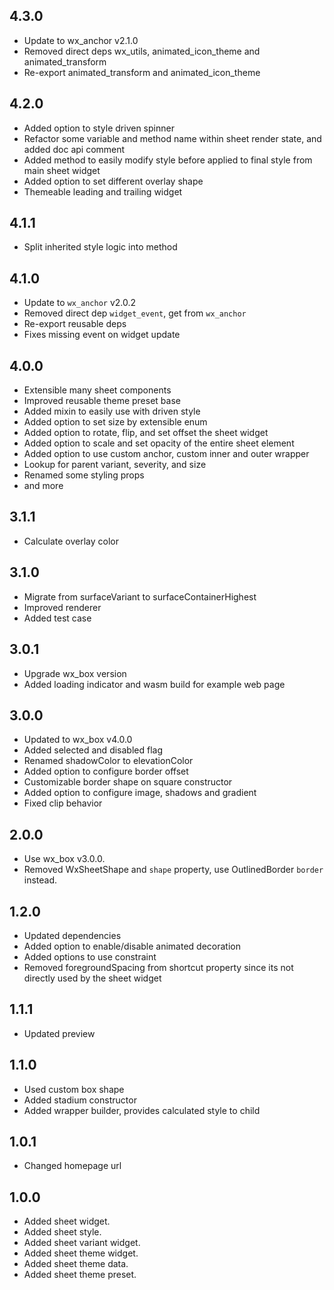 ## 4.3.0

* Update to wx_anchor v2.1.0
* Removed direct deps wx_utils, animated_icon_theme and animated_transform
* Re-export animated_transform and animated_icon_theme

## 4.2.0

* Added option to style driven spinner
* Refactor some variable and method name within sheet render state, and added doc api comment
* Added method to easily modify style before applied to final style from main sheet widget
* Added option to set different overlay shape
* Themeable leading and trailing widget

## 4.1.1

* Split inherited style logic into method

## 4.1.0

* Update to `wx_anchor` v2.0.2
* Removed direct dep `widget_event`, get from `wx_anchor`
* Re-export reusable deps
* Fixes missing event on widget update

## 4.0.0

* Extensible many sheet components
* Improved reusable theme preset base
* Added mixin to easily use with driven style
* Added option to set size by extensible enum
* Added option to rotate, flip, and set offset the sheet widget
* Added option to scale and set opacity of the entire sheet element
* Added option to use custom anchor, custom inner and outer wrapper
* Lookup for parent variant, severity, and size
* Renamed some styling props
* and more

## 3.1.1

* Calculate overlay color

## 3.1.0

* Migrate from surfaceVariant to surfaceContainerHighest
* Improved renderer
* Added test case

## 3.0.1

* Upgrade wx_box version
* Added loading indicator and wasm build for example web page

## 3.0.0

* Updated to wx_box v4.0.0
* Added selected and disabled flag
* Renamed shadowColor to elevationColor
* Added option to configure border offset
* Customizable border shape on square constructor
* Added option to configure image, shadows and gradient
* Fixed clip behavior

## 2.0.0

* Use wx_box v3.0.0.
* Removed WxSheetShape and `shape` property, use OutlinedBorder `border` instead.

## 1.2.0

* Updated dependencies
* Added option to enable/disable animated decoration
* Added options to use constraint
* Removed foregroundSpacing from shortcut property since its not directly used by the sheet widget

## 1.1.1

* Updated preview

## 1.1.0

* Used custom box shape
* Added stadium constructor
* Added wrapper builder, provides calculated style to child

## 1.0.1

* Changed homepage url

## 1.0.0

* Added sheet widget.
* Added sheet style.
* Added sheet variant widget.
* Added sheet theme widget.
* Added sheet theme data.
* Added sheet theme preset.
